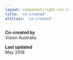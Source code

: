 ```yaml
---
layout: component/right-col-2
title: 'co-created'
altClass: 'co-created'
---
```


__Co-created by__  
Vision Australia

__Last updated__  
May 2018